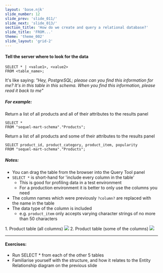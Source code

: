 ```yaml
---
layout: 'base.njk'
slide_number: 12
slide_prev: 'slide_011/'
slide_next: 'slide_013/'
section_title: 'How do we create and query a relational database?'
slide_title: 'FROM...'
theme: 'theme_002'
slide_layout: 'grid-2'
---
```


<section class="slide__text">

#### Tell the server where to look for the data

```
SELECT * | <value1>, <value2>
FROM <table_name>;
```

It's like saying: *"Hey, PostgreSQL; please can you find this information for me?  It's in this table in this schema.  When you find this information, please read it back to me"*

##### For example:
Return a list of all products and all of their attributes to the results panel
```
SELECT *
FROM "sequel-mart-schema"."Products";
```
Return a list of all products and some of their attributes to the results panel
```
SELECT product_id, product_category, product_item, popularity
FROM "sequel-mart-schema"."Products";
```

##### Notes:
- You can drag the table from the browser into the Query Tool panel
- `SELECT *` is short-hand for 'include every column in the table'
  - This is good for profiling data in a test environment
  - For a production environment it is better to only use the columns you need
- The column names which were previously `?column?` are replaced with the name in the table
- The data type of the column is included
  - e.g. `product_item` only accepts varying character strings of no more than 50 characters

</section>


<section class="slide__images">
    <caption>1. Product table (all columns)</caption>
    <img src="{{ '../../images/002_FROM_Products_All.png' | url }}" />
    <caption>2. Product table (some of the columns)</caption>
    <img src="{{ '../../images/002_FROM_Products_Some.png' | url }}" />

</section>


<section class="slide__exercises">

---

  #### Exercises:
- Run SELECT * from each of the other 5 tables
- Familiarise yourself with the structure, and how it relates to the Entity Relationship diagram on the previous slide

</section>